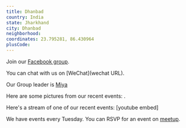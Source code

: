 ```yaml
---
title: Dhanbad
country: India
state: Jharkhand
city: Dhanbad
neighborhood: 
coordinates: 23.795281, 86.430964
plusCode:
---
```

Join our [Facebook group](https://www.facebook.com/groups/free.code.camp.Dhanbad).

You can chat with us on [WeChat](wechat URL).

Our Group leader is [Miya](freecodecamp.org/miya)

Here are some pictures from our recent events:
![]().

Here's a stream of one of our recent events:
[youtube embed]

We have events every Tuesday. You can RSVP for an event on [meetup](meetupurl).
